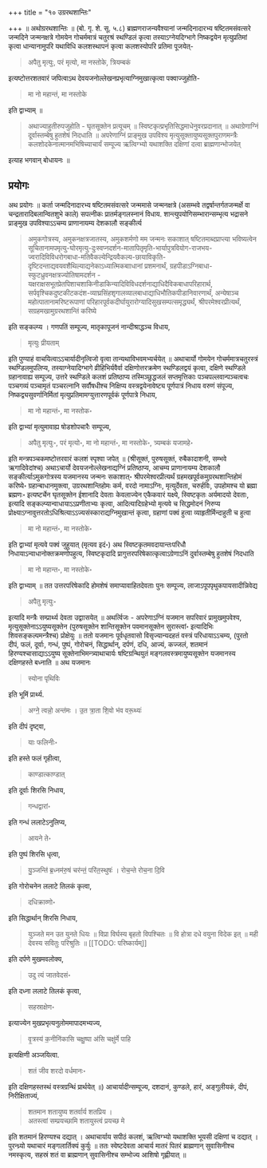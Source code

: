 +++
title = "१० उग्ररथशान्तिः"

+++
॥ अथोग्ररथशान्तिः ॥ (बो. गृ. शे. सू. ५.८) ब्राह्मणराजन्यवैश्यानां जन्मदिनादारभ्य षष्टितमसंवत्सरे जन्मदिने जन्मनक्षत्रे गोमयेन गोचर्ममात्रं चतुरश्रं स्थण्डिलं कृत्वा तस्याऽग्नेयदिग्भागे निष्कद्वयेन मृत्युप्रतिमां कृत्वा धान्यानामुपरि यथाविधि कलशस्थापनं कृत्वा कलशस्योपरि प्रतिमा पूजयेत्-

> अपैतु मृत्युः, परं मृत्यो, मा नस्तोके, त्रियम्बकं

इत्यष्टोत्तरशतवारं जपित्वाऽथ देवयजनोल्लेखनप्रभृत्याग्निमुखात्कृत्वा पक्वाज्जुहोति-

> मा नो महान्तं, मा नस्तोके

इति द्वाभ्याम् ॥

> अथाज्याहुतीरुपजुहोति - घृतसूक्तेन प्रत्यूचम् ॥ स्विष्टकृत्प्रभृतिसिद्धमाधेनुवरप्रदानात् ॥ अथाग्रेणाग्निं दूर्वास्तम्बेषु हुतशेषं निदधाति ॥ अपरेणाग्निं प्राङ्मुख उपविश्य मृत्युसूक्तायुष्यसूक्तपुराणमन्त्रैः कलशोदकेनात्मानमभिषिच्याचार्यं सम्पूज्य ऋत्विग्भ्यो यथाशक्ति दक्षिणां दत्वा ब्राह्मणान्भोजयेत्

इत्याह भगवान् बोधायनः ॥

## प्रयोगः

अथ प्रयोगः ॥ कर्ता जन्मदिनादारभ्य षष्टितमसंवत्सरे जन्ममासे जन्मनक्षत्रे (असम्भवे तद्वर्षान्तर्गतजन्मर्क्षे वा चन्द्रतारादिबलान्वितशुभे काले) सपत्नीकः प्रातर्मङ्गलस्नानं विधाय. शान्त्युपयोगिसम्भारान्सम्भृत्य भद्रासने प्राङ्मुख उपविश्याऽऽचम्य प्राणानायम्य देशकालौ सङ्कीर्त्य

> अमुकगोत्रस्य, अमुकनक्षत्रजातस्य, अमुकशर्मणो मम जन्मनः सकाशात् षष्टितमाब्दप्राप्त्या भविष्यत्वेन सूचितानामपमृत्यु-घोरमृत्यु-दुःस्वप्नदर्शन-मातापितृमृति-भार्यापुत्रवियोग-राजभय-ज्वरादिविविधरोगबाधा-मतिवैकल्येन्द्रियवैकल्य-छायाविकृति-दृष्टिदन्ताद्यवयवशैथिल्याद्यनेकाऽध्यात्मिकबााधानां प्रशमनार्थं, ग्रहपीडाऽग्निबाधा-स्फुटध्रुवनक्षत्रज्योतिषामदर्शन - यक्षराक्षसभूतप्रेतपिशाचशाकिनीडाकिन्यादिविविधदर्शनाद्याधिदैविकबाधापरिहारार्थ, सर्पवृश्चिकदुष्टकीटकदंश-व्याघ्रसिंहशृगालव्यालबाधाद्याधिभौतिकपीडानिवारणार्थं, अन्येषाञ्च महोत्पातानामरिष्टरूपाणां परिहारपूर्वकदीर्घायुरारोग्यादिसुखसम्पत्समृद्ध्यर्थं, श्रीपरमेश्वरप्रीत्यर्थं, सग्रहमखामुग्ररथशान्तिं करिष्ये

इति सङ्कल्प्य । गणपतिं सम्पूज्य, मातृकापूजनं नान्दीश्राद्धञ्च विधाय,

> मृत्युः प्रीयताम्

इति पुण्याहं वाचयित्वाऽऽचार्यादीनृत्विजो वृत्वा तान्यथाविभवमभ्यर्चयेत् ॥ अथाचार्यो गोमयेन गोचर्ममात्रचतुरस्त्रं स्थण्डिलमुपलिप्य, तस्याग्नेयादिग्भागे व्रीहिभिर्यवैर्वा दक्षिणोत्तरक्रमेण स्थण्डिलद्वयं कृत्वा, दक्षिणे स्थण्डिले ग्रहानावाह्य सम्पूज्य, उत्तरे स्थण्डिले कलशं प्रतिष्ठाप्य तस्मिञ्छुद्धजलं सप्तमृत्तिकाः पञ्चपल्लवान्पञ्चत्वचः पञ्चगव्यं पञ्चामृतं पञ्चरत्नानि सर्वौषधीश्च निक्षिप्य वस्त्रद्वयेनावेष्ट्य  पूर्णपात्रं निधाय वरुणं संपूज्य, निष्कद्व्यसुवर्णानिर्मितां मृत्युप्रतिमामग्युत्तारणपूर्वकं पूर्णपात्रे निधाय,

> मा नो महान्तं॰, मा नस्तोक॰

इति द्वाभ्यां मृत्युमावाह्य षोडशोपचारैः सम्पूज्य,

> अपैतु मृत्युः॰, परं मृत्यो॰, मा नो महान्तं॰, मा नस्तोके॰, त्र्यम्बकं यजामहे॰

इति मन्त्रपञ्चकमष्टोत्तरवारं कलशं स्पृश्वा जपेत् ॥ (श्रीसूक्तं, पुरुषसूक्तं, रुबैकादाशनी, सम्भवे ऋगादिवेदांश्च) अथाऽचार्यो देवयजनोल्लेखनाद्यग्निं प्रतिष्ठाप्य, आचम्य प्राणानायम्य देशकालौ सङ्कीर्त्याऽमुकगोत्रस्य यजमानस्य जन्मनः सकाशात्॰ श्रीपरमेश्वरप्रीत्यर्थं ग्रहमखपूर्वकमुग्ररथशान्तिहोमं करिष्ये॰ ग्रहान्बाधानमुक्त्वा, उग्ररथशान्तिहोमः कर्म, वरदो नामाऽग्निः, मृत्युर्देवता, चरुर्हविः, उपहोमश्च यो ब्रह्मा ब्रह्मणः॰ इत्यष्टर्चेन घृतसूक्तेन ईशानादि देवताः केवलाज्येन एकैकवारं यक्ष्ये, स्विष्टकृतः अर्यमादयो देवताः, इत्यादि सङ्कल्प्यान्वाधायाऽऽप्रणीताभ्यः कृत्वा, आदित्यादिग्रहेभ्यो मृत्यवे च सिद्धमोदनं निरुप्य प्रोक्ष्याऽग्नावुत्तरतोऽधिश्रित्याऽऽज्यसंस्काराद्यग्निमुखान्तं कृत्वा, ग्रहाणां पक्वं हुत्वा व्याहृतीर्मिन्दाहुती च हुत्वा

> मा नो महान्तं॰, मा नस्तोके॰

इति द्वाभ्यां मृत्यवे पक्वं जुहुयात् (मृत्यव इदं॰) अथ स्विष्टकृतमवदायान्तःपरिधौ निधायाऽन्वाधानोक्तक्रमणोपहुत्य, स्विष्टकृदादि प्रागुत्तरपरिषेकात्कृत्वाऽग्रेणाऽनिं दुर्वास्तम्बेषु हुतशेषं निदधाति

> मा नो महान्त॰, मा नस्तोके॰

इति द्वाभ्याम् ॥ तत उत्तरपरिषेकादि होमशेषं समाप्यावाहितदेवताः पुनः सम्पूज्य, लाजाऽपूपपृथुकपायसादीन्निवेद्य

> अपैतु मृत्युः॰

इत्यादि मन्त्रैः सम्प्रार्थ्य देवता उद्वाासयेत् ॥ अथर्त्विजः - अपरेणाऽग्निं यजमान सपरिवारं प्रामुखमुपवेश्य, मृत्युसूक्तेनाऽऽयुष्यसूक्तेन (पुरुषसूक्तेन शान्तिसूक्तेन पवमानसूक्तेन सुरास्त्वां॰ इत्यादिभिः शिवसङ्कल्पमन्त्रैश्च) प्रोक्षेयुः ॥ ततो यजमानः पूर्वधृतवासो विसृज्यान्यदहतं वस्त्रं परिधायाऽऽचम्य, (पुरतो दीपं, फलं, दूर्वाः, गन्धं, पुष्पं, गोरोचनं, सिद्धार्थान्, दर्पणं, दधि, आज्यं, कज्जलं, शतमानं हिरण्यश्चासाद्याऽऽयुष्य सूक्तेनाभिमन्त्र्याथाचार्यः षष्टिग्रन्थियुतं मङ्गलवस्त्रमायुष्यसूक्तेन यजमानस्य दक्षिणहस्ते बध्नाति ॥ अथ यजमानः

> स्योना पृथिविः

इति भूमिं प्रार्थ्य.

> अग्ने॒ त्वन्नो॒ अन्त॑मः । उ॒त त्रा॒ता शि॒वो भ॑व वरू॒थ्यः॑

इति दीपं दृष्ट्वा,

> याः फलिनीः॰

इति हस्ते फलं गृहीत्वा,

> काण्डात्काण्डात्

इति दूर्वाः शिरसि निधाय,

> गन्धद्वारां॰

इति गन्धं ललाटेऽनुलिप्य,

> आयने ते॰

इति पुष्पं शिरसि धृत्वा,

> यु॒ञ्जन्ति॑ ब्र॒ध्नम॑रु॒षं चर॑न्तं॒ परि॑त॒स्थुषः॑ । रोच॒न्ते रोच॒ना दि॒वि

इति गोरोचनेन ललाटे तिलकं कृत्वा,

> दधिक्राव्णो॰

इति सिद्धार्थान् शिरसि निधाय,

> युञ्जते मन उत युनते धियः ॥ विप्रा विर्घस्य बृहतो विपश्चितः ॥ वि होत्रा दधे वयुना विदेक इत् ॥ मही देवस्य सवितुः परिश्रुतिः ॥
[[TODO: परिष्कार्यम्]]

इति दर्पणे मुखमवलोक्य,

> उदु त्यं जातवेदसं॰

इति दध्ना ललाटे तिलकं कृत्वा,

> सहस्राक्षेण॰

इत्याज्येन मुखप्रभृत्यनुलोममापादमभ्यज्य,

> वृ॒त्रस्य॑ क॒नीनि॑कासि चक्षु॒ष्पा अ॑सि चक्षु॑र्मे पाहि

इत्यक्षिणी अञ्जयित्वा.

> शतं जीव शरदो वर्धमानः॰

इति दक्षिणहस्तस्थं वस्त्रग्रन्थिं प्रार्थयेत् ॥) आचार्यादीन्सम्पूज्य, दशदानं, कुण्डले, हारं, अङ्गुलीयकं, दीपं, निरीक्षिताज्यं,

> शतमान शतायुष्य शतर्वार्य शतप्रिय ।  
अतस्त्वां सम्प्रयच्छामि शतायुस्त्वं प्रयच्छ मे

इति शतमानं हिरण्यश्च दद्यात् । अथाचार्याय सपीठं कलशं, ऋत्विग्भ्यो यथाशक्ति भूयसी दक्षिणां च दद्यात् । पुरन्ध्र्यो यथाचारं मङ्गलार्तिक्यं कुर्युः ॥ ततः स्वेष्टदेवता आचार्य मातरं पितरं ब्राह्मणान् सुवासिनीश्च नमस्कृत्य, सहस्रं शतं वा ब्राह्मणान् सुवासिनीश्च सम्भोज्य आशिषो गृह्णीयात् ॥